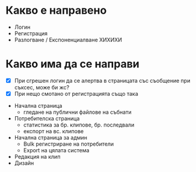 # Какво е направено
- Логин
- Регистрация
- Разлогване / Експоненциалване ХИХИХИ

# Какво има да се направи
- [x] При сгрешен логин да се алертва в страницата със съобщение при съксес, може би жс?
- [x] При нещо смотано от регистрацията също така
- Начална страница
    - гледане на публични файлове на събнати
- Потребителска страница
    - статистика за бр. клипове, бр. последвали
    - експорт на вс. клипове
- Начална страница за админ
    - Bulk регистриране на потребители
    - Export на цялата система
- Редакция на клип
- Дизайн
